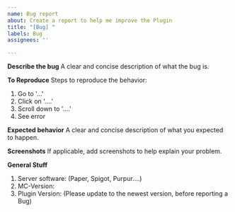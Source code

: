 ```yaml
---
name: Bug report
about: Create a report to help me improve the Plugin
title: "[Bug] "
labels: Bug
assignees: ''

---
```


**Describe the bug**
A clear and concise description of what the bug is.

**To Reproduce**
Steps to reproduce the behavior:
1. Go to '...'
2. Click on '....'
3. Scroll down to '....'
4. See error

**Expected behavior**
A clear and concise description of what you expected to happen.

**Screenshots**
If applicable, add screenshots to help explain your problem.

**General Stuff**
1. Server software: (Paper, Spigot, Purpur....)
2. MC-Version: 
3. Plugin Version: (Please update to the newest version, before reporting a Bug)
